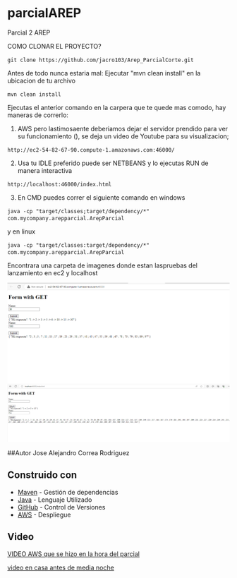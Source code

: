 # parcialAREP
Parcial 2 AREP

COMO CLONAR EL PROYECTO?

```
git clone https://github.com/jacro103/Arep_ParcialCorte.git 
```
 

Antes de todo nunca estaria mal: Ejecutar "mvn clean install" en la ubicacion de tu archivo 
```
mvn clean install
```

Ejecutas el anterior comando en la carpera que te quede mas comodo, hay maneras de correrlo:

1. AWS pero lastimosaente deberiamos dejar el servidor prendido para ver su funcionamiento (), se  deja un video de Youtube para su visualizacion;
```
http://ec2-54-82-67-90.compute-1.amazonaws.com:46000/
```
   

2. Usa tu IDLE preferido puede ser NETBEANS y lo ejecutas RUN de manera interactiva 
```
http://localhost:46000/index.html
```

3. En CMD puedes correr el siguiente comando en windows
```
java -cp "target/classes;target/dependency/*" com.mycompany.arepparcial.ArepParcial
```

y en linux
```
java -cp "target/classes:target/dependency/*" com.mycompany.arepparcial.ArepParcial
```

Encontrara una carpeta de imagenes donde estan  laspruebas del lanzamiento en ec2 y localhost

![](./image/a.png)<br>
![](./image/b.png)<br>

##Autor
Jose Alejandro Correa Rodriguez

## Construido con

* [Maven](https://maven.apache.org/) - Gestión de dependencias
* [Java](https://www.java.com/es/) - Lenguaje Utilizado
* [GitHub](https://git-scm.com/) - Control de Versiones
* [AWS](https://awsacademy.instructure.com/courses/58453/modules/items/5197637) - Despliegue


## Video
[VIDEO  AWS que se hizo en la hora del parcial](https://pruebacorreoescuelaingeduco-my.sharepoint.com/:v:/g/personal/jose_correa-r_mail_escuelaing_edu_co/ERR8FkBA3WRIkYRi5p6FjuQBL5wE3m_ovp5jpgA83qdy_Q?e=fcDWvA&nav=eyJyZWZlcnJhbEluZm8iOnsicmVmZXJyYWxBcHAiOiJTdHJlYW1XZWJBcHAiLCJyZWZlcnJhbFZpZXciOiJTaGFyZURpYWxvZy1MaW5rIiwicmVmZXJyYWxBcHBQbGF0Zm9ybSI6IldlYiIsInJlZmVycmFsTW9kZSI6InZpZXcifX0%3D)

[video en casa antes de media noche](https://pruebacorreoescuelaingeduco-my.sharepoint.com/:v:/g/personal/jose_correa-r_mail_escuelaing_edu_co/ER7T-siUClRClZXnlSsvkZMBRsKRBKAXQDnp3gnT4X6fNg?e=3K0qHy&nav=eyJyZWZlcnJhbEluZm8iOnsicmVmZXJyYWxBcHAiOiJTdHJlYW1XZWJBcHAiLCJyZWZlcnJhbFZpZXciOiJTaGFyZURpYWxvZy1MaW5rIiwicmVmZXJyYWxBcHBQbGF0Zm9ybSI6IldlYiIsInJlZmVycmFsTW9kZSI6InZpZXcifX0%3D)




   


